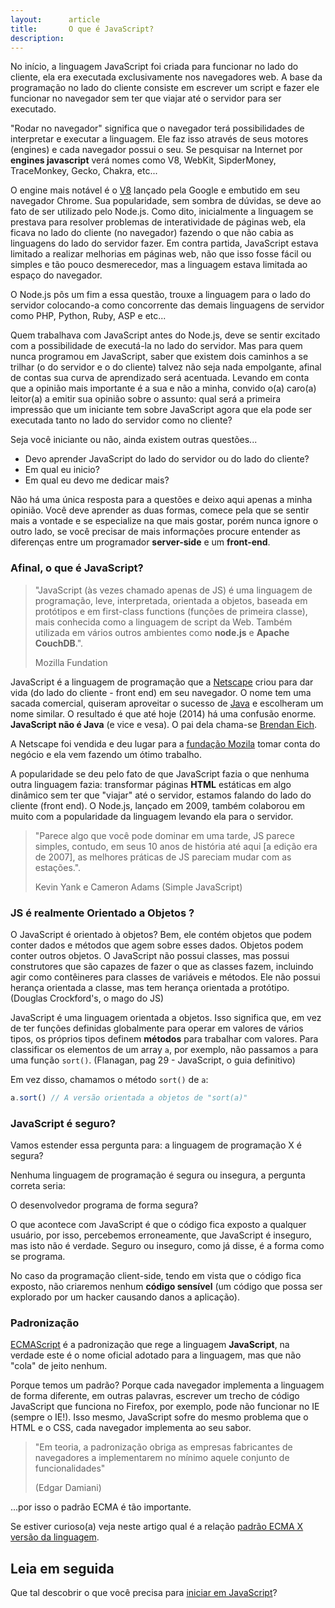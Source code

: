 ```yaml
---
layout:      article
title:       O que é JavaScript?
description: 
---
```


No início, a linguagem JavaScript foi criada para funcionar no lado do cliente, ela era executada exclusivamente nos 
navegadores web. A base da programação no lado do cliente consiste em escrever um script e fazer ele funcionar no
navegador sem ter que viajar até o servidor para ser executado.

"Rodar no navegador" significa que o navegador terá possibilidades de interpretar e executar a linguagem. Ele faz isso
através de seus motores (engines) e cada navegador possui o seu. Se pesquisar na Internet por __engines javascript__ verá
nomes como V8, WebKit, SipderMoney, TraceMonkey, Gecko, Chakra, etc...

O engine mais notável é o [V8](https://developers.google.com/v8/ "link-externo") lançado pela Google e embutido em seu navegador Chrome. Sua popularidade, sem sombra
de dúvidas, se deve ao fato de ser utilizado pelo Node.js. Como dito, inicialmente a linguagem se prestava para resolver
problemas de interatividade de páginas web, ela ficava no lado do cliente (no navegador) fazendo o que não cabia as
linguagens do lado do servidor fazer. Em contra partida, JavaScript estava limitado a realizar melhorias em páginas web,
não que isso fosse fácil ou simples e tão pouco desmerecedor, mas a linguagem estava limitada ao espaço do navegador.

O Node.js pôs um fim a essa questão, trouxe a linguagem para o lado do servidor colocando-a como concorrente das demais
linguagens de servidor como PHP, Python, Ruby, ASP e etc... 

Quem trabalhava com JavaScript antes do Node.js, deve se sentir excitado com a possibilidade de executá-la no lado do
servidor. Mas para quem nunca programou em JavaScript, saber que existem dois caminhos a se trilhar (o do servidor e o 
do cliente) talvez não seja nada empolgante, afinal de contas sua curva de aprendizado será acentuada. Levando em conta
que a opinião mais importante é a sua e não a minha, convido o(a) caro(a) leitor(a) a emitir sua opinião sobre o assunto:
qual será a primeira impressão que um iniciante tem sobre JavaScript agora que ela pode ser executada tanto no lado do
servidor como no cliente?

Seja você iniciante ou não, ainda existem outras questões...

- Devo aprender JavaScript do lado do servidor ou do lado do cliente?
- Em qual eu inicio?
- Em qual eu devo me dedicar mais?

Não há uma única resposta para a questões e deixo aqui apenas a minha opinião. Você deve aprender as duas formas, comece
pela que se sentir mais a vontade e se especialize na que mais gostar, porém nunca ignore o outro lado, se você precisar
de mais informações procure entender as diferenças entre um programador __server-side__ e um __front-end__.


### Afinal, o que é JavaScript?

> "JavaScript (às vezes chamado apenas de JS) é uma linguagem de programação, leve, interpretada, orientada a objetos, 
> baseada em protótipos e em first-class functions (funções de primeira classe), mais conhecida como a linguagem de 
> script da Web. Também utilizada em vários outros ambientes como __node.js__ e __Apache CouchDB__.".
>
> Mozilla Fundation


JavaScript é a linguagem de programação que a [Netscape](http://pt.wikipedia.org/wiki/Netscape "link-externo") criou 
para dar vida (do lado do cliente - front end) em seu navegador. O nome tem uma sacada comercial, quiseram aproveitar o 
sucesso de [Java](http://www.oracle.com/br/technologies/java/overview/index.html "link-externo") e escolheram um nome similar.
O resultado é que até hoje (2014) há uma confusão enorme. __JavaScript não é Java__ (e vice e vesa). O pai dela chama-se
[Brendan Eich](http://en.wikipedia.org/wiki/Brendan_Eich "link-externo").

A Netscape foi vendida e deu lugar para a [fundação Mozila](https://www.mozilla.org/pt-BR/ "link-externo") tomar conta do
negócio e ela vem fazendo um ótimo trabalho.

A popularidade se deu pelo fato de que JavaScript fazia o que nenhuma outra linguagem fazia: transformar páginas __HTML__
estáticas em algo dinâmico sem ter que "viajar" até o servidor, estamos falando do lado do cliente (front end). O Node.js,
lançado em 2009, também colaborou em muito com a popularidade da linguagem levando ela para o servidor.

> "Parece algo que você pode dominar em uma tarde, JS parece simples, contudo, em seus 10 anos de história até aqui [a edição
> era de 2007], as melhores práticas de JS pareciam mudar com as estações.".
> 
> Kevin Yank e Cameron Adams (Simple JavaScript)



### JS é realmente Orientado a Objetos ?

O JavaScript é orientado à objetos? Bem, ele contém objetos que podem conter dados e métodos que agem sobre esses 
dados. Objetos podem conter outros objetos. O JavaScript não possui classes, mas possui construtores que são capazes 
de fazer o que as classes fazem, incluindo agir como contêineres para classes de variáveis e métodos. Ele não possui 
herança orientada a classe, mas tem herança orientada a protótipo.(Douglas Crockford's, o mago do JS)

JavaScript é uma linguagem orientada a objetos. Isso significa que, em vez de ter funções definidas globalmente para
operar em valores de vários tipos, os próprios tipos definem __métodos__ para trabalhar com valores. Para classificar
os elementos de um array `a`, por exemplo, não passamos `a` para uma função `sort()`. 
(Flanagan, pag 29 - JavaScript, o guia definitivo)

Em vez disso, chamamos o método `sort()` de `a`: 

```javascript
a.sort() // A versão orientada a objetos de "sort(a)"
```



### JavaScript é seguro?

Vamos estender essa pergunta para: a linguagem de programação X é segura?

Nenhuma linguagem de programação é segura ou insegura, a pergunta correta seria:

O desenvolvedor programa de forma segura?

O que acontece com JavaScript é que o código fica exposto a qualquer usuário, por isso, percebemos erroneamente, que 
JavaScript é inseguro, mas isto não é verdade. Seguro ou inseguro, como já disse, é a forma como se programa.

No caso da programação client-side, tendo em vista que o código fica exposto, não criaremos nenhum __código sensível__
 (um código que possa ser explorado por um hacker causando danos a aplicação).


### Padronização

[ECMAScript](http://www.ecmascript.org/ "link-externo") é a padronização que rege a linguagem __JavaScript__, na verdade
este é o nome oficial adotado para a linguagem, mas que não "cola" de jeito nenhum. 

Porque temos um padrão? Porque cada navegador implementa a linguagem de forma diferente, em outras palavras, escrever um
trecho de código JavaScript que funciona no Firefox, por exemplo, pode não funcionar no IE (sempre o IE!). 
Isso mesmo, JavaScript sofre do mesmo problema que o HTML e o CSS, cada navegador implementa ao seu sabor. 

> "Em teoria, a padronização obriga as empresas fabricantes de navegadores a implementarem no mínimo aquele conjunto de
> funcionalidades" 
> 
> (Edgar Damiani)

...por isso o padrão ECMA é tão importante.

Se estiver curioso(a) veja neste artigo qual é a relação 
[padrão ECMA X versão da linguagem](https://developer.mozilla.org/pt-BR/docs/Web/JavaScript/Guide/JavaScript_Vis%C3%A3o_Geral#Relationship_between_JavaScript_Versions_and_ECMAScript_Editions "link-externo").



Leia em seguida
---

Que tal descobrir o que você precisa para [iniciar em JavaScript](/javascript/iniciando-com-javascript/)?
